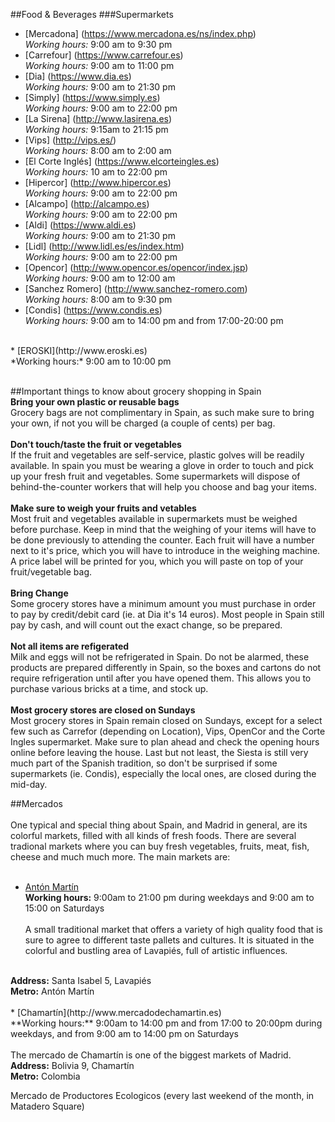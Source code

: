 ##Food & Beverages
###Supermarkets
  * [Mercadona] (https://www.mercadona.es/ns/index.php)
    <br>*Working hours:* 9:00 am to 9:30 pm 
  * [Carrefour] (https://www.carrefour.es)
    <br>*Working hours:* 9:00 am to 11:00 pm
  * [Dia] (https://www.dia.es)
    <br>*Working hours:* 9:00 am to 21:30 pm
  * [Simply] (https://www.simply.es)
    <br>*Working hours:* 9:00 am to 22:00 pm
  * [La Sirena] (http://www.lasirena.es)
    <br>*Working hours:* 9:15am to 21:15 pm
  * [Vips] (http://vips.es/)
    <br>*Working hours:* 8:00 am to 2:00 am
  * [El Corte Inglés] (https://www.elcorteingles.es)
    <br>*Working hours:* 10 am to 22:00 pm
  * [Hipercor] (http://www.hipercor.es)
    <br>*Working hours:* 9:00 am to 22:00 pm
  * [Alcampo] (http://alcampo.es)
    <br>*Working hours:* 9:00 am to 22:00 pm
  * [Aldi] (https://www.aldi.es)
    <br>*Working hours:* 9:00 am to 21:30 pm
  * [Lidl] (http://www.lidl.es/es/index.htm)
    <br>*Working hours:* 9:00 am to 22:00 pm
  * [Opencor] (http://www.opencor.es/opencor/index.jsp)
    <br>*Working hours:* 9:00 am to 12:00 am
  * [Sanchez Romero] (http://www.sanchez-romero.com)
    <br>*Working hours:* 8:00 am to 9:30 pm
  * [Condis] (https://www.condis.es)
    <br>*Working hours:* 9:00 am to 14:00 pm and from 17:00-20:00 pm
   <br>
  * [EROSKI](http://www.eroski.es)
   <br>*Working hours:* 9:00 am to 10:00 pm
   <br><br>

##Important things to know about grocery shopping in Spain
  <br>
  <b>Bring your own plastic or reusable bags</b>
  <br>
  Grocery bags are not complimentary in Spain, as such make sure to bring your own, if not you will be charged (a couple of cents) per bag.
  <br><br>
  <b>Don't touch/taste the fruit or vegetables</b>
  <br>
  If the fruit and vegetables are self-service, plastic golves will be readily available. In spain you must be wearing a glove in order to touch and pick up your fresh fruit and vegetables. Some supermarkets will dispose of behind-the-counter workers that will help you choose and bag your items.
  <br><br>
  <b>Make sure to weigh your fruits and vetables</b>
  <br>
  Most fruit and vegetables available in supermarkets must be weighed before purchase. Keep in mind that the weighing of your items will have to be done previously to attending the counter. Each fruit will have a number next to it's price, which you will have to introduce in the weighing machine. A price label will be printed for you, which you will paste on top of your fruit/vegetable bag.
  <br><br>
  <b> Bring Change </b>
  <br>
  Some grocery stores have a minimum amount you must purchase in order to pay by credit/debit card (ie. at Dia it's 14 euros). Most people in Spain still pay by cash, and will count out the exact change, so be prepared.
  <br><br>
  <b>Not all items are refigerated</b>
  <br>
  Milk and eggs will not be refrigerated in Spain. Do not be alarmed, these products are prepared differently in Spain, so the boxes and cartons do not require refrigeration until after you have opened them. This allows you to purchase various bricks at a time, and stock up.
  <br><br>
  <b>Most grocery stores are closed on Sundays</b>
  <br>
  Most grocery stores in Spain remain closed on Sundays, except for a select few such as Carrefor (depending on Location), Vips, OpenCor and the Corte Ingles supermarket. Make sure to plan ahead and check the opening hours online before leaving the house. Last but not least, the Siesta is still very much part of the Spanish tradition, so don't be surprised if some supermarkets (ie. Condis), especially the local ones, are closed during the mid-day. 

##Mercados 
<br><br>
One typical and special thing about Spain, and Madrid in general, are its colorful markets, filled with all kinds of fresh foods. There are several tradional markets where you can buy fresh vegetables, fruits, meat, fish, cheese and much much more. The main markets are:
<br><br>
  * [Antón Martín](http://www.mercadoantonmartin.com)
    <br> **Working hours:** 9:00am to 21:00 pm during weekdays and 9:00 am to 15:00 on Saturdays
   <br><br>
   A small traditional market that offers a variety of high quality food that is sure to agree to different taste pallets and cultures. It is situated in the colorful and bustling area of Lavapiés, full of artistic influences.
   <br>
   <b>Address:</b> Santa Isabel 5, Lavapiés 
   <br>
   <b>Metro:</b> Antón Martín
   <br><br>
  * [Chamartín](http://www.mercadodechamartin.es)
    <br> **Working hours:** 9:00am to 14:00 pm and from 17:00 to 20:00pm during weekdays, and from 9:00 am to 14:00 pm on Saturdays
  <br><br>The mercado de Chamartín is one of the biggest markets of Madrid.
<br>
  <b>Address:</b> Bolivia 9, Chamartín
<br>
  <b>Metro:</b> Colombia

Mercado de Productores Ecologicos (every last weekend of the month, in Matadero Square)
